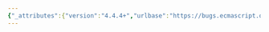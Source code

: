 ```yaml
---
{"_attributes":{"version":"4.4.4+","urlbase":"https://bugs.ecmascript.org/","maintainer":"dherman@mozilla.com"},"bug":{"bug_id":4143,"creation_ts":"2015-03-08 12:37:00 -0700","short_desc":"12.1.1 typo","delta_ts":"2015-03-08 13:13:10 -0700","product":"Draft for 6th Edition","component":"editorial issue","version":"Rev 35: March 4, 2015 Release Candidate 2","rep_platform":"All","op_sys":"All","bug_status":"RESOLVED","resolution":"DUPLICATE","dup_id":4110,"priority":"Normal","bug_severity":"enhancement","everconfirmed":true,"reporter":"coolwust","assigned_to":{"uid":"allen","name":"Allen Wirfs-Brock"},"cc":"jmdyck","long_desc":[{"commentid":13644,"comment_count":0,"who":"coolwust","bug_when":"2015-03-08 12:37:09 -0700","thetext":"`BindingIdentifie : yield` -> `BindingIdentifier : yield`"},{"commentid":13645,"comment_count":1,"who":{"uid":"jmdyck","name":"Michael Dyck"},"bug_when":"2015-03-08 13:13:10 -0700","thetext":"\n\n*** This bug has been marked as a duplicate of bug 4110 ***"}]}}
---
```

